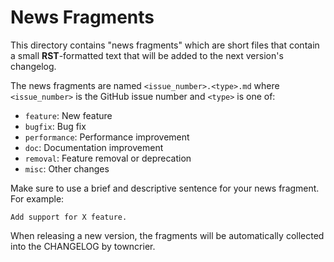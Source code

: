 # News Fragments

This directory contains "news fragments" which are short files that contain a small **RST**-formatted
text that will be added to the next version's changelog.

The news fragments are named `<issue_number>.<type>.md` where `<issue_number>` is the GitHub issue number
and `<type>` is one of:

* `feature`: New feature
* `bugfix`: Bug fix
* `performance`: Performance improvement
* `doc`: Documentation improvement
* `removal`: Feature removal or deprecation
* `misc`: Other changes

Make sure to use a brief and descriptive sentence for your news fragment. For example:

```
Add support for X feature.
```

When releasing a new version, the fragments will be automatically collected into the CHANGELOG by towncrier.
